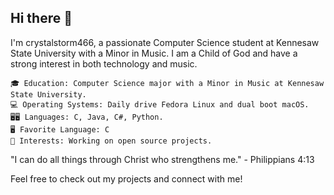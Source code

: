 ## Hi there 👋


I'm crystalstorm466, a passionate Computer Science student at Kennesaw State University with a Minor in Music. I am a Child of God and have a strong interest in both technology and music.

    🎓 Education: Computer Science major with a Minor in Music at Kennesaw State University.
    💻 Operating Systems: Daily drive Fedora Linux and dual boot macOS.
    🖥️🖥 Languages: C, Java, C#, Python.
    🖥️ Favorite Language: C
    🌟 Interests: Working on open source projects.

"I can do all things through Christ who strengthens me." - Philippians 4:13

Feel free to check out my projects and connect with me!
